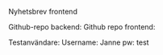 Nyhetsbrev frontend

Github-repo backend: 
Github repo frontend:

Testanvändare:
Username: Janne
pw: test